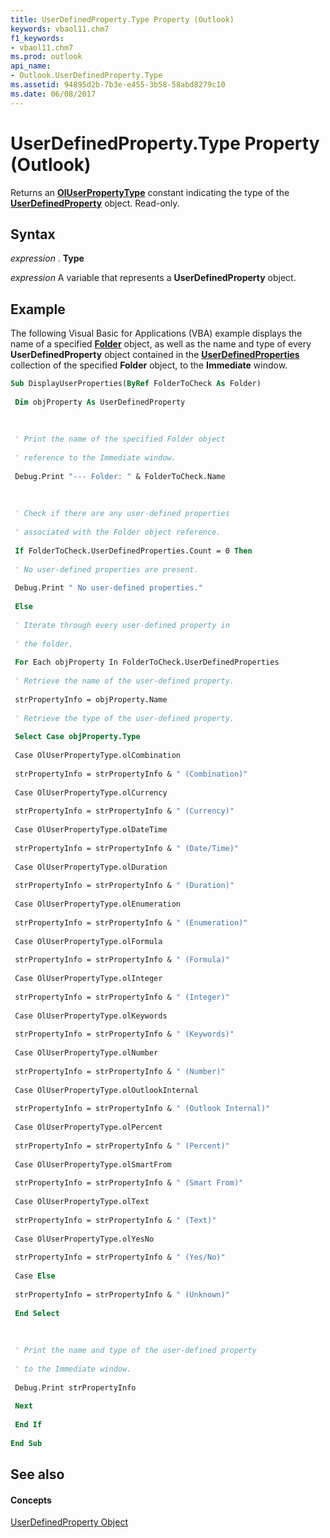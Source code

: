 ```yaml
---
title: UserDefinedProperty.Type Property (Outlook)
keywords: vbaol11.chm7
f1_keywords:
- vbaol11.chm7
ms.prod: outlook
api_name:
- Outlook.UserDefinedProperty.Type
ms.assetid: 94895d2b-7b3e-e455-3b58-58abd8279c10
ms.date: 06/08/2017
---
```



# UserDefinedProperty.Type Property (Outlook)

Returns an  **[OlUserPropertyType](oluserpropertytype-enumeration-outlook.md)** constant indicating the type of the **[UserDefinedProperty](userdefinedproperty-object-outlook.md)** object. Read-only.


## Syntax

 _expression_ . **Type**

 _expression_ A variable that represents a **UserDefinedProperty** object.


## Example

The following Visual Basic for Applications (VBA) example displays the name of a specified  **[Folder](folder-object-outlook.md)** object, as well as the name and type of every **UserDefinedProperty** object contained in the **[UserDefinedProperties](folder-userdefinedproperties-property-outlook.md)** collection of the specified **Folder** object, to the **Immediate** window.


```vb
Sub DisplayUserProperties(ByRef FolderToCheck As Folder) 
 
 Dim objProperty As UserDefinedProperty 
 
 
 
 ' Print the name of the specified Folder object 
 
 ' reference to the Immediate window. 
 
 Debug.Print "--- Folder: " & FolderToCheck.Name 
 
 
 
 ' Check if there are any user-defined properties 
 
 ' associated with the Folder object reference. 
 
 If FolderToCheck.UserDefinedProperties.Count = 0 Then 
 
 ' No user-defined properties are present. 
 
 Debug.Print " No user-defined properties." 
 
 Else 
 
 ' Iterate through every user-defined property in 
 
 ' the folder. 
 
 For Each objProperty In FolderToCheck.UserDefinedProperties 
 
 ' Retrieve the name of the user-defined property. 
 
 strPropertyInfo = objProperty.Name 
 
 ' Retrieve the type of the user-defined property. 
 
 Select Case objProperty.Type 
 
 Case OlUserPropertyType.olCombination 
 
 strPropertyInfo = strPropertyInfo & " (Combination)" 
 
 Case OlUserPropertyType.olCurrency 
 
 strPropertyInfo = strPropertyInfo & " (Currency)" 
 
 Case OlUserPropertyType.olDateTime 
 
 strPropertyInfo = strPropertyInfo & " (Date/Time)" 
 
 Case OlUserPropertyType.olDuration 
 
 strPropertyInfo = strPropertyInfo & " (Duration)" 
 
 Case OlUserPropertyType.olEnumeration 
 
 strPropertyInfo = strPropertyInfo & " (Enumeration)" 
 
 Case OlUserPropertyType.olFormula 
 
 strPropertyInfo = strPropertyInfo & " (Formula)" 
 
 Case OlUserPropertyType.olInteger 
 
 strPropertyInfo = strPropertyInfo & " (Integer)" 
 
 Case OlUserPropertyType.olKeywords 
 
 strPropertyInfo = strPropertyInfo & " (Keywords)" 
 
 Case OlUserPropertyType.olNumber 
 
 strPropertyInfo = strPropertyInfo & " (Number)" 
 
 Case OlUserPropertyType.olOutlookInternal 
 
 strPropertyInfo = strPropertyInfo & " (Outlook Internal)" 
 
 Case OlUserPropertyType.olPercent 
 
 strPropertyInfo = strPropertyInfo & " (Percent)" 
 
 Case OlUserPropertyType.olSmartFrom 
 
 strPropertyInfo = strPropertyInfo & " (Smart From)" 
 
 Case OlUserPropertyType.olText 
 
 strPropertyInfo = strPropertyInfo & " (Text)" 
 
 Case OlUserPropertyType.olYesNo 
 
 strPropertyInfo = strPropertyInfo & " (Yes/No)" 
 
 Case Else 
 
 strPropertyInfo = strPropertyInfo & " (Unknown)" 
 
 End Select 
 
 
 
 ' Print the name and type of the user-defined property 
 
 ' to the Immediate window. 
 
 Debug.Print strPropertyInfo 
 
 Next 
 
 End If 
 
End Sub
```


## See also


#### Concepts


[UserDefinedProperty Object](userdefinedproperty-object-outlook.md)

